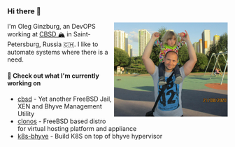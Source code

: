 ### Hi there 👋

<img align="right" src="https://raw.githubusercontent.com/olevole/olevole/main/assets/olevole.jpg" width="260">

I'm Oleg Ginzburg, an DevOPS working at [CBSD 🏔](https://github.com/cbsd) in Saint-Petersburg, Russia 🇨🇭.
I like to automate systems where there is a need.

#### 👷 Check out what I'm currently working on

- [cbsd](https://github.com/cbsd) - Yet another FreeBSD Jail, XEN and Bhyve Management Utility
- [clonos](https://github.com/clonos) - FreeBSD based distro for virtual hosting platform and appliance
- [k8s-bhyve](https://github.com/k8s-bhyve) - Build K8S on top of bhyve hypervisor

<!--
**olevole/olevole** is a ✨ _special_ ✨ repository because its `README.md` (this file) appears on your GitHub profile.

Here are some ideas to get you started:

- 🔭 I’m currently working on ...
- 🌱 I’m currently learning ...
- 👯 I’m looking to collaborate on ...
- 🤔 I’m looking for help with ...
- 💬 Ask me about ...
- 📫 How to reach me: ...
- 😄 Pronouns: ...
- ⚡ Fun fact: ...
-->
